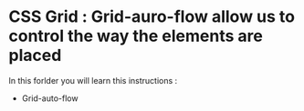 # CSS Grid : Grid-auro-flow allow us to control the way the elements are placed
In this forlder you will learn this instructions :
* Grid-auto-flow
